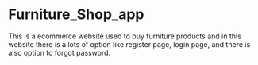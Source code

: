 # Furniture_Shop_app
This is a ecommerce website used to buy furniture products and in this website there is a lots of option like register page, login page, and there is also option to forgot password.  
